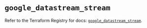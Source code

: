 # `google_datastream_stream`

Refer to the Terraform Registry for docs: [`google_datastream_stream`](https://registry.terraform.io/providers/hashicorp/google-beta/5.20.0/docs/resources/google_datastream_stream).
